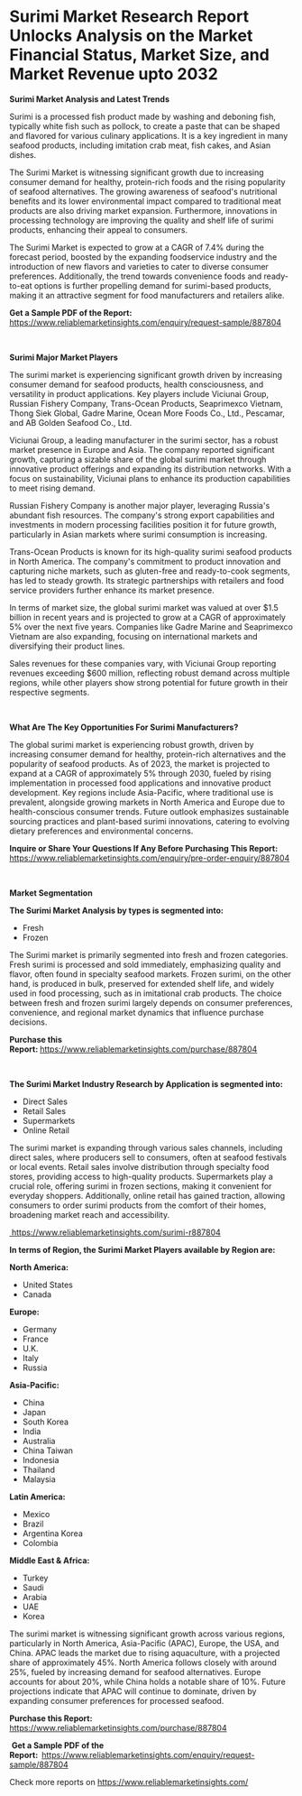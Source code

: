 <p><h1>Surimi Market Research Report Unlocks Analysis on the Market Financial Status, Market Size, and Market Revenue upto 2032</h1></p><p><strong>Surimi Market Analysis and Latest Trends</strong></p>
<p><p>Surimi is a processed fish product made by washing and deboning fish, typically white fish such as pollock, to create a paste that can be shaped and flavored for various culinary applications. It is a key ingredient in many seafood products, including imitation crab meat, fish cakes, and Asian dishes.</p><p>The Surimi Market is witnessing significant growth due to increasing consumer demand for healthy, protein-rich foods and the rising popularity of seafood alternatives. The growing awareness of seafood's nutritional benefits and its lower environmental impact compared to traditional meat products are also driving market expansion. Furthermore, innovations in processing technology are improving the quality and shelf life of surimi products, enhancing their appeal to consumers.</p><p>The Surimi Market is expected to grow at a CAGR of 7.4% during the forecast period, boosted by the expanding foodservice industry and the introduction of new flavors and varieties to cater to diverse consumer preferences. Additionally, the trend towards convenience foods and ready-to-eat options is further propelling demand for surimi-based products, making it an attractive segment for food manufacturers and retailers alike.</p></p>
<p><strong>Get a Sample PDF of the Report:&nbsp;</strong> <a href="https://www.reliablemarketinsights.com/enquiry/request-sample/887804?utm_campaign=2381&utm_medium=2&utm_source=Github&utm_content=ia&utm_term=14022025&utm_id=surimi">https://www.reliablemarketinsights.com/enquiry/request-sample/887804</a></p>
<p>&nbsp;</p>
<p><strong>Surimi Major Market Players</strong></p>
<p><p>The surimi market is experiencing significant growth driven by increasing consumer demand for seafood products, health consciousness, and versatility in product applications. Key players include Viciunai Group, Russian Fishery Company, Trans-Ocean Products, Seaprimexco Vietnam, Thong Siek Global, Gadre Marine, Ocean More Foods Co., Ltd., Pescamar, and AB Golden Seafood Co., Ltd.</p><p>Viciunai Group, a leading manufacturer in the surimi sector, has a robust market presence in Europe and Asia. The company reported significant growth, capturing a sizable share of the global surimi market through innovative product offerings and expanding its distribution networks. With a focus on sustainability, Viciunai plans to enhance its production capabilities to meet rising demand.</p><p>Russian Fishery Company is another major player, leveraging Russia's abundant fish resources. The company's strong export capabilities and investments in modern processing facilities position it for future growth, particularly in Asian markets where surimi consumption is increasing.</p><p>Trans-Ocean Products is known for its high-quality surimi seafood products in North America. The company's commitment to product innovation and capturing niche markets, such as gluten-free and ready-to-cook segments, has led to steady growth. Its strategic partnerships with retailers and food service providers further enhance its market presence.</p><p>In terms of market size, the global surimi market was valued at over $1.5 billion in recent years and is projected to grow at a CAGR of approximately 5% over the next five years. Companies like Gadre Marine and Seaprimexco Vietnam are also expanding, focusing on international markets and diversifying their product lines.</p><p>Sales revenues for these companies vary, with Viciunai Group reporting revenues exceeding $600 million, reflecting robust demand across multiple regions, while other players show strong potential for future growth in their respective segments.</p></p>
<p>&nbsp;</p>
<p><strong>What Are The Key Opportunities For Surimi Manufacturers?</strong></p>
<p><p>The global surimi market is experiencing robust growth, driven by increasing consumer demand for healthy, protein-rich alternatives and the popularity of seafood products. As of 2023, the market is projected to expand at a CAGR of approximately 5% through 2030, fueled by rising implementation in processed food applications and innovative product development. Key regions include Asia-Pacific, where traditional use is prevalent, alongside growing markets in North America and Europe due to health-conscious consumer trends. Future outlook emphasizes sustainable sourcing practices and plant-based surimi innovations, catering to evolving dietary preferences and environmental concerns.</p></p>
<p><strong>Inquire or Share Your Questions If Any Before Purchasing This Report:</strong> <a href="https://www.reliablemarketinsights.com/enquiry/pre-order-enquiry/887804?utm_campaign=2381&utm_medium=2&utm_source=Github&utm_content=ia&utm_term=14022025&utm_id=surimi">https://www.reliablemarketinsights.com/enquiry/pre-order-enquiry/887804</a></p>
<p>&nbsp;</p>
<p><strong>Market Segmentation</strong></p>
<p><strong>The Surimi Market Analysis by types is segmented into:</strong></p>
<p><ul><li>Fresh</li><li>Frozen</li></ul></p>
<p><p>The Surimi market is primarily segmented into fresh and frozen categories. Fresh surimi is processed and sold immediately, emphasizing quality and flavor, often found in specialty seafood markets. Frozen surimi, on the other hand, is produced in bulk, preserved for extended shelf life, and widely used in food processing, such as in imitational crab products. The choice between fresh and frozen surimi largely depends on consumer preferences, convenience, and regional market dynamics that influence purchase decisions.</p></p>
<p><strong>Purchase this Report:&nbsp;</strong><a href="https://www.reliablemarketinsights.com/purchase/887804?utm_campaign=2381&utm_medium=2&utm_source=Github&utm_content=ia&utm_term=14022025&utm_id=surimi">https://www.reliablemarketinsights.com/purchase/887804</a></p>
<p>&nbsp;</p>
<p><strong>The Surimi Market Industry Research by Application is segmented into:</strong></p>
<p><ul><li>Direct Sales</li><li>Retail Sales</li><li>Supermarkets</li><li>Online Retail</li></ul></p>
<p><p>The surimi market is expanding through various sales channels, including direct sales, where producers sell to consumers, often at seafood festivals or local events. Retail sales involve distribution through specialty food stores, providing access to high-quality products. Supermarkets play a crucial role, offering surimi in frozen sections, making it convenient for everyday shoppers. Additionally, online retail has gained traction, allowing consumers to order surimi products from the comfort of their homes, broadening market reach and accessibility.</p></p>
<p><a href="https://www.reliablemarketinsights.com/surimi-r887804?utm_campaign=2381&utm_medium=2&utm_source=Github&utm_content=ia&utm_term=14022025&utm_id=surimi">&nbsp;https://www.reliablemarketinsights.com/surimi-r887804</a></p>
<p><strong>In terms of Region, the Surimi Market Players available by Region are:</strong></p>
<p>
    <p> <strong> North America: </strong>
        <ul>
            <li>United States</li>
            <li>Canada</li>
        </ul>
        </p> 
    <p> <strong> Europe: </strong>
        <ul>
            <li>Germany</li>
            <li>France</li>
            <li>U.K.</li>
            <li>Italy</li>
            <li>Russia</li>
        </ul>
        </p> 
    <p> <strong> Asia-Pacific: </strong>
        <ul>
            <li>China</li>
            <li>Japan</li>
            <li>South Korea</li>
            <li>India</li>
            <li>Australia</li>
            <li>China Taiwan</li>
            <li>Indonesia</li>
            <li>Thailand</li>
            <li>Malaysia</li>
        </ul>
        </p> 
    <p> <strong> Latin America: </strong>
        <ul>
            <li>Mexico</li>
            <li>Brazil</li>
            <li>Argentina Korea</li>
            <li>Colombia</li>
        </ul>
        </p> 
    <p> <strong> Middle East & Africa: </strong>
        <ul>
            <li>Turkey</li>
            <li>Saudi</li>
            <li>Arabia</li>
            <li>UAE</li>
            <li>Korea</li>
        </ul>
    </p>
    </p>
<p><p>The surimi market is witnessing significant growth across various regions, particularly in North America, Asia-Pacific (APAC), Europe, the USA, and China. APAC leads the market due to rising aquaculture, with a projected share of approximately 45%. North America follows closely with around 25%, fueled by increasing demand for seafood alternatives. Europe accounts for about 20%, while China holds a notable share of 10%. Future projections indicate that APAC will continue to dominate, driven by expanding consumer preferences for processed seafood.</p></p>
<p><strong>Purchase this Report: </strong><a href="https://www.reliablemarketinsights.com/purchase/887804?utm_campaign=2381&utm_medium=2&utm_source=Github&utm_content=ia&utm_term=14022025&utm_id=surimi">https://www.reliablemarketinsights.com/purchase/887804</a></p>
<p>&nbsp;<strong>Get a Sample PDF of the Report:&nbsp;&nbsp;</strong><a href="https://www.reliablemarketinsights.com/enquiry/request-sample/887804?utm_campaign=2381&utm_medium=2&utm_source=Github&utm_content=ia&utm_term=14022025&utm_id=surimi">https://www.reliablemarketinsights.com/enquiry/request-sample/887804</a></p>
<p><strong></strong></p>
<p>Check more reports on <a href="https://www.reliablemarketinsights.com/?utm_campaign=2381&utm_medium=2&utm_source=Github&utm_content=ia&utm_term=14022025&utm_id=surimi">https://www.reliablemarketinsights.com/</a></p>